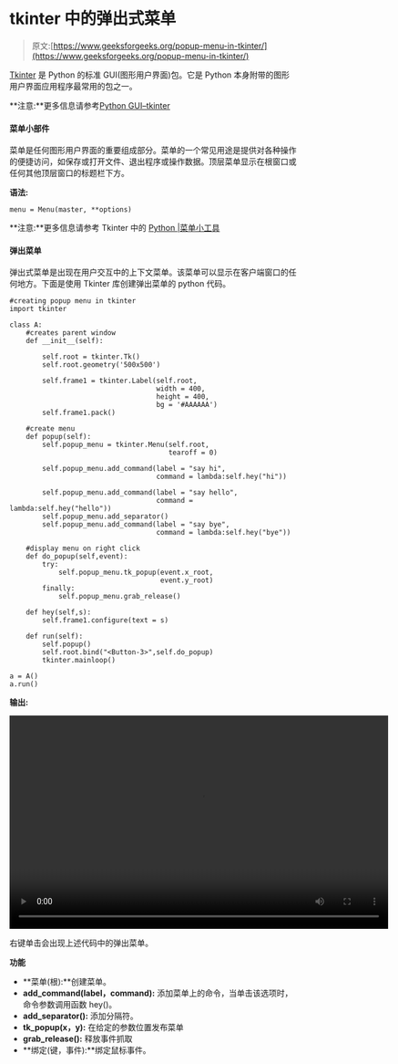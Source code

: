 # tkinter 中的弹出式菜单

> 原文:[https://www.geeksforgeeks.org/popup-menu-in-tkinter/](https://www.geeksforgeeks.org/popup-menu-in-tkinter/)

[Tkinter](https://www.geeksforgeeks.org/python-gui-tkinter/) 是 Python 的标准 GUI(图形用户界面)包。它是 Python 本身附带的图形用户界面应用程序最常用的包之一。

**注意:**更多信息请参考[Python GUI–tkinter](https://www.geeksforgeeks.org/python-gui-tkinter/)

#### 菜单小部件

菜单是任何图形用户界面的重要组成部分。菜单的一个常见用途是提供对各种操作的便捷访问，如保存或打开文件、退出程序或操作数据。顶层菜单显示在根窗口或任何其他顶层窗口的标题栏下方。

**语法:**

```
menu = Menu(master, **options)
```

**注意:**更多信息请参考 Tkinter 中的 [Python |菜单小工具](https://www.geeksforgeeks.org/python-menu-widget-in-tkinter/)

#### 弹出菜单

弹出式菜单是出现在用户交互中的上下文菜单。该菜单可以显示在客户端窗口的任何地方。下面是使用 Tkinter 库创建弹出菜单的 python 代码。

```
#creating popup menu in tkinter
import tkinter

class A:
    #creates parent window
    def __init__(self):

        self.root = tkinter.Tk()
        self.root.geometry('500x500')

        self.frame1 = tkinter.Label(self.root,
                                    width = 400,
                                    height = 400,
                                    bg = '#AAAAAA')
        self.frame1.pack()

    #create menu
    def popup(self):
        self.popup_menu = tkinter.Menu(self.root,
                                       tearoff = 0)

        self.popup_menu.add_command(label = "say hi",
                                    command = lambda:self.hey("hi"))

        self.popup_menu.add_command(label = "say hello",
                                    command = lambda:self.hey("hello"))
        self.popup_menu.add_separator()
        self.popup_menu.add_command(label = "say bye",
                                    command = lambda:self.hey("bye"))

    #display menu on right click
    def do_popup(self,event):
        try:
            self.popup_menu.tk_popup(event.x_root,
                                     event.y_root)
        finally:
            self.popup_menu.grab_release()

    def hey(self,s):
        self.frame1.configure(text = s)

    def run(self):
        self.popup()
        self.root.bind("<Button-3>",self.do_popup)
        tkinter.mainloop()

a = A()
a.run()
```

**输出:**

<video class="wp-video-shortcode" id="video-387271-1" width="665" height="374" preload="metadata" controls=""><source type="video/webm" src="https://media.geeksforgeeks.org/wp-content/uploads/20200320200303/python-tkinter-pop-up-menu.webm?_=1">[https://media.geeksforgeeks.org/wp-content/uploads/20200320200303/python-tkinter-pop-up-menu.webm](https://media.geeksforgeeks.org/wp-content/uploads/20200320200303/python-tkinter-pop-up-menu.webm)</video>

右键单击会出现上述代码中的弹出菜单。

**功能**

*   **菜单(根):**创建菜单。
*   **add_command(label，command):** 添加菜单上的命令，当单击该选项时，命令参数调用函数 hey()。
*   **add_separator():** 添加分隔符。
*   **tk_popup(x，y):** 在给定的参数位置发布菜单
*   **grab_release():** 释放事件抓取
*   **绑定(键，事件):**绑定鼠标事件。